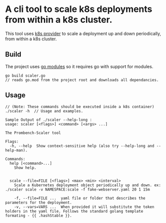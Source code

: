 # A cli tool to scale k8s deployments from within a k8s cluster. 

This tool uses [k8s provider](../../pkg/provider/k8s) to scale a deployment up and down periodically, from within a k8s cluster.

## Build
The project uses [go modules](https://github.com/golang/go/wiki/Modules) so it requires go with support for modules.

```
go build scaler.go
// reads go.mod from the project root and downloads all dependancies.
```

## Usage
```
// (Note: These commands should be executed inside a k8s container)
./scaler -h  // Usage and examples. 

Sample Output of ./scaler --help-long :
usage: scaler [<flags>] <command> [<args> ...]

The Prombench-Scaler tool

Flags:
  -h, --help  Show context-sensitive help (also try --help-long and --help-man).

Commands:
  help [<command>...]
    Show help.


  scale --file=FILE [<flags>] <max> <min> <interval>
    Scale a Kubernetes deployment object periodically up and down. ex: ./scaler scale -v NAMESPACE:scale -f fake-webserver.yaml 20 1 15m

    -f, --file=FILE ...  yaml file or folder that describes the parameters for the deployment.
    -v, --vars=VARS ...  When provided it will substitute the token holders in the yaml file. Follows the standard golang template formating - {{ .hashStable }}.
```